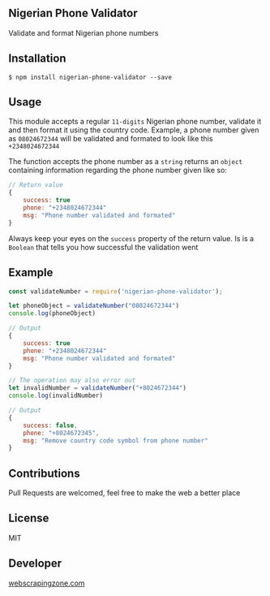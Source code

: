 ## Nigerian Phone Validator
Validate and format Nigerian phone numbers

## Installation
```
$ npm install nigerian-phone-validator --save
```

## Usage

This module accepts a regular `11-digits` Nigerian phone number, validate it and then format it using the country code. Example, a phone number given as `08024672344` will be validated and formated to look like this `+2348024672344`

The function accepts the phone number as a `string` returns an `object` containing information regarding the phone number given like so:

```js
// Return value
{
    success: true
    phone: "+2348024672344"
    msg: "Phone number validated and formated"
}
```

Always keep your eyes on the `success` property of the return value. Is is a `Boolean` that tells you how successful the validation went

## Example

```js
const validateNumber = require('nigerian-phone-validator');

let phoneObject = validateNumber("08024672344")
console.log(phoneObject)

// Output
{
    success: true
    phone: "+2348024672344"
    msg: "Phone number validated and formated"
}

// The operation may also error out
let invalidNumber = validateNumber("+8024672344")
console.log(invalidNumber)

// Output
{   
    success: false, 
    phone: "+8024672345", 
    msg: "Remove country code symbol from phone number"
}

```

## Contributions

Pull Requests are welcomed, feel free to make the web a better place

## License

MIT

## Developer

[webscrapingzone.com](https://www.webscrapingzone.com/)